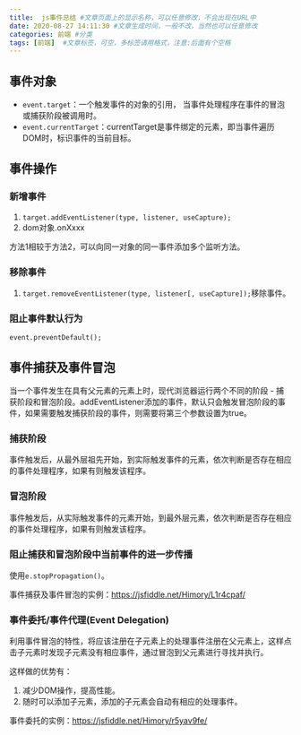 ```yaml
---
title:  js事件总结 #文章页面上的显示名称，可以任意修改，不会出现在URL中
date: 2020-08-27 14:11:30 #文章生成时间，一般不改，当然也可以任意修改
categories: 前端 #分类
tags: [前端]  #文章标签，可空，多标签请用格式，注意:后面有个空格
---
```

## 事件对象
* `event.target`：一个触发事件的对象的引用， 当事件处理程序在事件的冒泡或捕获阶段被调用时。
* `event.currentTarget`：currentTarget是事件绑定的元素，即当事件遍历DOM时，标识事件的当前目标。

## 事件操作
### 新增事件
1. `target.addEventListener(type, listener, useCapture);`
2. dom对象.onXxxx

方法1相较于方法2，可以向同一对象的同一事件添加多个监听方法。

### 移除事件
1. `target.removeEventListener(type, listener[, useCapture]);`移除事件。

### 阻止事件默认行为
`event.preventDefault();`

## 事件捕获及事件冒泡
当一个事件发生在具有父元素的元素上时，现代浏览器运行两个不同的阶段 - 捕获阶段和冒泡阶段。addEventListener添加的事件，默认只会触发冒泡阶段的事件，如果需要触发捕获阶段的事件，则需要将第三个参数设置为true。

### 捕获阶段
事件触发后，从最外层祖先开始，到实际触发事件的元素，依次判断是否存在相应的事件处理程序，如果有则触发该程序。

### 冒泡阶段
事件触发后，从实际触发事件的元素开始，到最外层元素，依次判断是否存在相应的事件处理程序，如果有则触发该程序。

### 阻止捕获和冒泡阶段中当前事件的进一步传播
使用`e.stopPropagation()`。

事件捕获及事件冒泡的实例：https://jsfiddle.net/Himory/L1r4cpaf/

### 事件委托/事件代理(Event Delegation)
利用事件冒泡的特性，将应该注册在子元素上的处理事件注册在父元素上，这样点击子元素时发现子元素没有相应事件，通过冒泡到父元素进行寻找并执行。

这样做的优势有：
1. 减少DOM操作，提高性能。
2. 随时可以添加子元素，添加的子元素会自动有相应的处理事件。

事件委托的实例：https://jsfiddle.net/Himory/r5yav9fe/